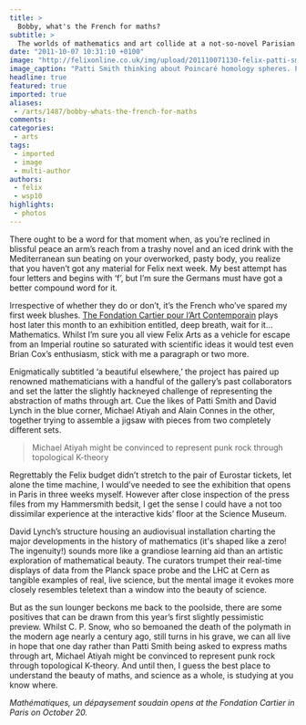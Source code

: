 ```yaml
---
title: >
  Bobby, what's the French for maths?
subtitle: >
  The worlds of mathematics and art collide at a not-so-novel Parisian exhibition
date: "2011-10-07 10:31:10 +0100"
image: "http://felixonline.co.uk/img/upload/201110071130-felix-patti-smith.jpg"
image_caption: "Patti Smith thinking about Poincaré homology spheres. Probably"
headline: true
featured: true
imported: true
aliases:
 - /arts/1487/bobby-whats-the-french-for-maths
comments:
categories:
 - arts
tags:
 - imported
 - image
 - multi-author
authors:
 - felix
 - wsp10
highlights:
 - photos
---
```


There ought to be a word for that moment when, as you’re reclined in blissful peace an arm’s reach from a trashy novel and an iced drink with the Mediterranean sun beating on your overworked, pasty body, you realize that you haven’t got any material for Felix next week. My best attempt has four letters and begins with ‘f’, but I’m sure the Germans must have got a better compound word for it.

Irrespective of whether they do or don’t, it’s the French who’ve spared my first week blushes. [The Fondation Cartier pour l’Art Contemporain](http://fondation.cartier.com/) plays host later this month to an exhibition entitled, deep breath, wait for it… Mathematics. Whilst I’m sure you all view Felix Arts as a vehicle for escape from an Imperial routine so saturated with scientific ideas it would test even Brian Cox’s enthusiasm, stick with me a paragraph or two more.

Enigmatically subtitled ‘a beautiful elsewhere,’ the project has paired up renowned mathematicians with a handful of the gallery’s past collaborators and set the latter the slightly hackneyed challenge of representing the abstraction of maths through art. Cue the likes of Patti Smith and David Lynch in the blue corner, Michael Atiyah and Alain Connes in the other, together trying to assemble a jigsaw with pieces from two completely different sets.

> Michael Atiyah might be convinced to represent punk rock through topological K-theory

Regrettably the Felix budget didn’t stretch to the pair of Eurostar tickets, let alone the time machine, I would’ve needed to see the exhibition that opens in Paris in three weeks myself. However after close inspection of the press files from my Hammersmith bedsit, I get the sense I could have a not too dissimilar experience at the interactive kids’ floor at the Science Museum.

David Lynch’s structure housing an audiovisual installation charting the major developments in the history of mathematics (it's shaped like a zero! The ingenuity!) sounds more like a grandiose learning aid than an artistic exploration of mathematical beauty. The curators trumpet their real-time displays of data from the Planck space probe and the LHC at Cern as tangible examples of real, live science, but the mental image it evokes more closely resembles teletext than a window into the beauty of science.

But as the sun lounger beckons me back to the poolside, there are some positives that can be drawn from this year’s first slightly pessimistic preview. Whilst C. P. Snow, who so bemoaned the death of the polymath in the modern age nearly a century ago, still turns in his grave, we can all live in hope that one day rather than Patti Smith being asked to express maths through art, Michael Atiyah might be convinced to represent punk rock through topological K-theory. And until then, I guess the best place to understand the beauty of maths, and science as a whole, is studying at you know where.

_Mathématiques, un dépaysement soudain opens at the Fondation Cartier in Paris on October 20._
